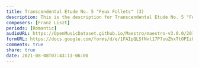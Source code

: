 ```yaml
---
title: Transcendental Etude No. 5 "Feux Follets" (3)
description: This is the description for Transcendental Etude No. 5 "Feux Follets" by Franz Liszt
composers: [Franz Liszt]
periods: [Romantic]
audioURL: https://OpenMusicDataset.github.io/Maestro/maestro-v3.0.0/2013/ORIG-MIDI_02_7_7_13_Group__MID--AUDIO_15_R1_2013_wav--3.midi
formURL: https://docs.google.com/forms/d/e/1FAIpQLSfNxl17P7uuZhxTtOPIz8A4xcOiOkbDq-w2DyHrlxrdn67veQ/viewform
comments: true
share: true
date: 2021-08-08T07:43:13-06:00
---
```

